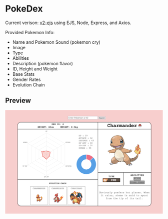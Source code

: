 # PokeDex
Current verison: [v2-ejs](https://github.com/dongaCS/pokedex/tree/main/v2-ejs) using EJS, Node, Express, and Axios. 

Provided Pokemon Info:
- Name and Pokemon Sound (pokemon cry)
- Image
- Type
- Abilities
- Description (pokemon flavor)
- ID, Height and Weight
- Base Stats
- Gender Rates
- Evolution Chain

## Preview 
![preview](https://raw.githubusercontent.com/dongaCS/pokedex/main/v2-ejs/preview.png)
